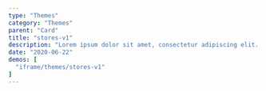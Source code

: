 ```yaml
---
type: "Themes"
category: "Themes"
parent: "Card"
title: "stores-v1"
description: "Lorem ipsum dolor sit amet, consectetur adipiscing elit. Nunc tempus laoreet leo sit amet iaculis."
date: "2020-06-22"
demos: [
  "iframe/themes/stores-v1"
]
---
```

